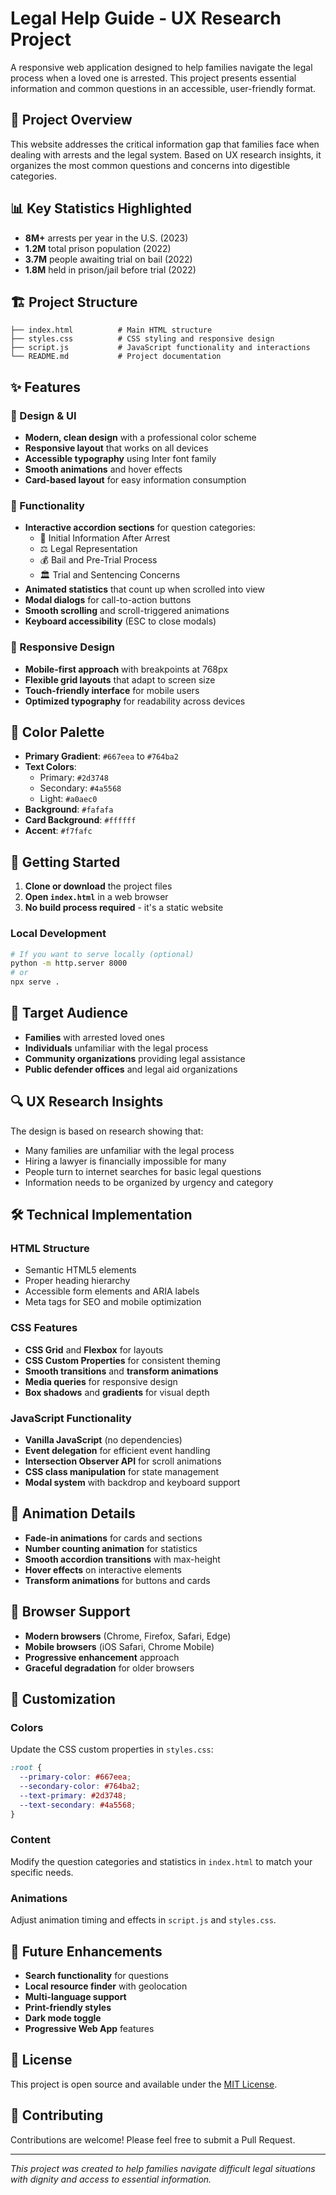# Legal Help Guide - UX Research Project

A responsive web application designed to help families navigate the legal process when a loved one is arrested. This project presents essential information and common questions in an accessible, user-friendly format.

## 🎯 Project Overview

This website addresses the critical information gap that families face when dealing with arrests and the legal system. Based on UX research insights, it organizes the most common questions and concerns into digestible categories.

## 📊 Key Statistics Highlighted

- **8M+** arrests per year in the U.S. (2023)
- **1.2M** total prison population (2022)
- **3.7M** people awaiting trial on bail (2022)
- **1.8M** held in prison/jail before trial (2022)

## 🏗️ Project Structure

```
├── index.html          # Main HTML structure
├── styles.css          # CSS styling and responsive design
├── script.js           # JavaScript functionality and interactions
└── README.md           # Project documentation
```

## ✨ Features

### 🎨 Design & UI
- **Modern, clean design** with a professional color scheme
- **Responsive layout** that works on all devices
- **Accessible typography** using Inter font family
- **Smooth animations** and hover effects
- **Card-based layout** for easy information consumption

### 🔧 Functionality
- **Interactive accordion sections** for question categories:
  - 📍 Initial Information After Arrest
  - ⚖️ Legal Representation
  - 💰 Bail and Pre-Trial Process
  - 🏛️ Trial and Sentencing Concerns
- **Animated statistics** that count up when scrolled into view
- **Modal dialogs** for call-to-action buttons
- **Smooth scrolling** and scroll-triggered animations
- **Keyboard accessibility** (ESC to close modals)

### 📱 Responsive Design
- **Mobile-first approach** with breakpoints at 768px
- **Flexible grid layouts** that adapt to screen size
- **Touch-friendly interface** for mobile users
- **Optimized typography** for readability across devices

## 🎨 Color Palette

- **Primary Gradient**: `#667eea` to `#764ba2`
- **Text Colors**: 
  - Primary: `#2d3748`
  - Secondary: `#4a5568`
  - Light: `#a0aec0`
- **Background**: `#fafafa`
- **Card Background**: `#ffffff`
- **Accent**: `#f7fafc`

## 🚀 Getting Started

1. **Clone or download** the project files
2. **Open `index.html`** in a web browser
3. **No build process required** - it's a static website

### Local Development
```bash
# If you want to serve locally (optional)
python -m http.server 8000
# or
npx serve .
```

## 🎯 Target Audience

- **Families** with arrested loved ones
- **Individuals** unfamiliar with the legal process
- **Community organizations** providing legal assistance
- **Public defender offices** and legal aid organizations

## 🔍 UX Research Insights

The design is based on research showing that:
- Many families are unfamiliar with the legal process
- Hiring a lawyer is financially impossible for many
- People turn to internet searches for basic legal questions
- Information needs to be organized by urgency and category

## 🛠️ Technical Implementation

### HTML Structure
- Semantic HTML5 elements
- Proper heading hierarchy
- Accessible form elements and ARIA labels
- Meta tags for SEO and mobile optimization

### CSS Features
- **CSS Grid** and **Flexbox** for layouts
- **CSS Custom Properties** for consistent theming
- **Smooth transitions** and **transform animations**
- **Media queries** for responsive design
- **Box shadows** and **gradients** for visual depth

### JavaScript Functionality
- **Vanilla JavaScript** (no dependencies)
- **Event delegation** for efficient event handling
- **Intersection Observer API** for scroll animations
- **CSS class manipulation** for state management
- **Modal system** with backdrop and keyboard support

## 🎨 Animation Details

- **Fade-in animations** for cards and sections
- **Number counting animation** for statistics
- **Smooth accordion transitions** with max-height
- **Hover effects** on interactive elements
- **Transform animations** for buttons and cards

## 📱 Browser Support

- **Modern browsers** (Chrome, Firefox, Safari, Edge)
- **Mobile browsers** (iOS Safari, Chrome Mobile)
- **Progressive enhancement** approach
- **Graceful degradation** for older browsers

## 🔧 Customization

### Colors
Update the CSS custom properties in `styles.css`:
```css
:root {
  --primary-color: #667eea;
  --secondary-color: #764ba2;
  --text-primary: #2d3748;
  --text-secondary: #4a5568;
}
```

### Content
Modify the question categories and statistics in `index.html` to match your specific needs.

### Animations
Adjust animation timing and effects in `script.js` and `styles.css`.

## 🚀 Future Enhancements

- **Search functionality** for questions
- **Local resource finder** with geolocation
- **Multi-language support**
- **Print-friendly styles**
- **Dark mode toggle**
- **Progressive Web App** features

## 📄 License

This project is open source and available under the [MIT License](LICENSE).

## 🤝 Contributing

Contributions are welcome! Please feel free to submit a Pull Request.

---

*This project was created to help families navigate difficult legal situations with dignity and access to essential information.*
